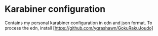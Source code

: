 # Karabiner configuration
Contains my personal karabiner configuration in edn and json format. To process the edn, install [https://github.com/yqrashawn/GokuRakuJoudo]

